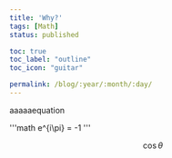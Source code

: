 ```yaml
---
title: 'Why?'
tags: [Math]
status: published

toc: true
toc_label: "outline"
toc_icon: "guitar"

permalink: /blog/:year/:month/:day/
---
```

<script src="https://polyfill.io/v3/polyfill.min.js?features=es6"></script>
<script id="MathJax-script" async src="https://cdn.jsdelivr.net/npm/mathjax@3/es5/tex-mml-chtml.js"></script>


aaaaaequation

'''math
e^{i\pi} = -1
'''


$$\cos\theta$$
